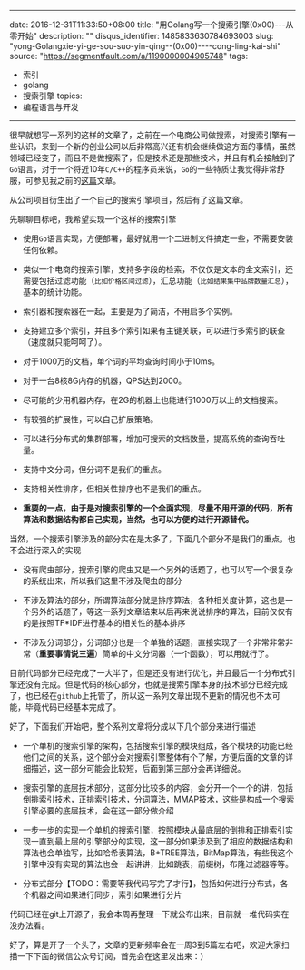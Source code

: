 
---
date: 2016-12-31T11:33:50+08:00
title: "用Golang写一个搜索引擎(0x00)---从零开始"
description: ""
disqus_identifier: 1485833630784693003
slug: "yong-Golangxie-yi-ge-sou-suo-yin-qing--(0x00)----cong-ling-kai-shi"
source: "https://segmentfault.com/a/1190000004905748"
tags: 
- 索引 
- golang 
- 搜索引擎 
topics:
- 编程语言与开发
---

很早就想写一系列的这样的文章了，之前在一个电商公司做搜索，对搜索引擎有一些认识，来到一个新的创业公司以后非常高兴还有机会继续做这方面的事情，虽然领域已经变了，而且不是做搜索了，但是技术还是那些技术，并且有机会接触到了`Go`语言，对于一个将近10年`C/C++`的程序员来说，`Go`的一些特质让我觉得非常舒服，可参见我之前的[这篇](https://mp.weixin.qq.com/s?__biz=MjM5ODczNTkwMA==&mid=207598122&idx=1&sn=f3bbffbfa21b127b4d0f35227488c756&scene=1&srcid=0409DNNRk9xGofVJFRT7MgtN&key=b28b03434249256bee0f4a054796e6b24123dfe074dad7ab4e2f290740c0aca117278f5d4003d0523428aa0483d99a91&ascene=0&uin=MTAyMTA2&version=11020201&pass_ticket=dUBIrgZ7DM9%2BbE072Vo5IWHHUxMfOGPPwgwQIH5FBjI%3D)文章。

从公司项目衍生出了一个自己的搜索引擎项目，然后有了这篇文章。

先聊聊目标吧，我希望实现一个这样的搜索引擎

-   使用`Go`语言实现，方便部署，最好就用一个二进制文件搞定一些，不需要安装任何依赖。

-   类似一个电商的搜索引擎，支持多字段的检索，不仅仅是文本的全文索引，还需要包括过滤功能（`比如价格区间过滤`），汇总功能（`比如结果集中品牌数量汇总`），基本的统计功能。

-   索引器和搜索器在一起，主要是为了简洁，不用启多个实例。

-   支持建立多个索引，并且多个索引如果有主键关联，可以进行多索引的联查（速度就只能呵呵了）。

-   对于1000万的文档，单个词的平均查询时间小于10ms。

-   对于一台8核8G内存的机器，QPS达到2000。

-   尽可能的少用机器内存，在2G的机器上也能进行1000万以上的文档搜索。

-   有较强的扩展性，可以自己扩展策略。

-   可以进行分布式的集群部署，增加可搜索的文档数量，提高系统的查询吞吐量。

-   支持中文分词，但分词不是我们的重点。

-   支持相关性排序，但相关性排序也不是我们的重点。

-   **重要的一点，由于是对搜索引擎的一个全面实现，尽量不用开源的代码，所有算法和数据结构都自己实现，当然，也可以方便的进行开源替代。**

当然，一个搜索引擎涉及的部分实在是太多了，下面几个部分不是我们的重点，也不会进行深入的实现

-   没有爬虫部分，搜索引擎的爬虫又是一个另外的话题了，也可以写一个很复杂的系统出来，所以我们这里不涉及爬虫的部分

-   不涉及算法的部分，所谓算法部分就是排序算法，各种相关度计算，这也是一个另外的话题了，等这一系列文章结束以后再来说说排序的算法，目前仅仅有的是按照TF\*IDF进行基本的相关性的基本排序

-   不涉及分词部分，分词部分也是一个单独的话题，直接实现了一个非常非常非常（**重要事情说三遍**）简单的中文分词器（一个函数），可以用就行了。

目前代码部分已经完成了一大半了，但是还没有进行优化，并且最后一个分布式引擎还没有完成。但是代码的核心部分，也就是搜索引擎本身的技术部分已经完成了，也已经在`github`上托管了，所以这一系列文章出现不更新的情况也不太可能，毕竟代码已经基本完成了。

好了，下面我们开始吧，整个系列文章将分成以下几个部分来进行描述

-   一个单机的搜索引擎的架构，包括搜索引擎的模块组成，各个模块的功能已经他们之间的关系，这个部分会对搜索引擎整体有个了解，方便后面的文章的详细描述，这一部分可能会比较短，后面到第三部分会再详细说。

-   搜索引擎的底层技术部分，这部分比较多的内容，会分开一个一个的讲，包括倒排索引技术，正排索引技术，分词算法，MMAP技术，这些是构成一个搜索引擎必要的底层技术，会在这一部分做介绍

-   一步一步的实现一个单机的搜索引擎，按照模块从最底层的倒排和正排索引实现一直到最上层的引擎部分的实现，这一部分如果涉及到了相应的数据结构和算法也会单独写，比如哈希表算法，B+TREE算法，BitMap算法，有些我这个引擎中没有实现的算法也会一起讲讲，比如跳表，前缀树，布隆过滤器等等。

-   分布式部分【TODO：需要等我代码写完了才行】，包括如何进行分布式，各个机器之间如果进行同步，索引如果进行分片

代码已经在git上开源了，我会本周再整理一下就公布出来，目前就一堆代码实在没办法看。

好了，算是开了一个头了，文章的更新频率会在一周3到5篇左右吧，欢迎大家扫描一下下面的微信公众号订阅，首先会在这里发出来：）



